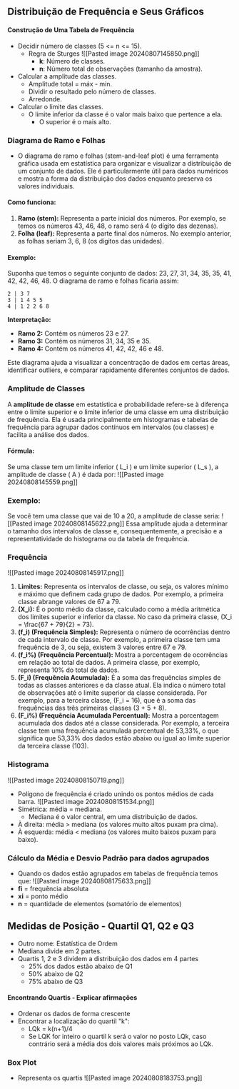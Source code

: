 ## Distribuição de Frequência e Seus Gráficos

#### Construção de Uma Tabela de Frequência
- Decidir número de classes (5 <= n <= 15).
	- Regra de Sturges 
	![[Pasted image 20240807145850.png]]
		- **k**: Número de classes.
		- **n**: Número total de observações (tamanho da amostra).
- Calcular a amplitude das classes.
	- Amplitude total = máx - min.
	- Dividir o resultado pelo número de classes.
	- Arredonde.
- Calcular o limite das classes.
	- O limite inferior da classe é o valor mais baixo que pertence a ela.
		- O superior é o mais alto.
### Diagrama de Ramo e Folhas
- O diagrama de ramo e folhas (stem-and-leaf plot) é uma ferramenta gráfica usada em estatística para organizar e visualizar a distribuição de um conjunto de dados. Ele é particularmente útil para dados numéricos e mostra a forma da distribuição dos dados enquanto preserva os valores individuais.
#### Como funciona:
1. **Ramo (stem):** Representa a parte inicial dos números. Por exemplo, se temos os números 43, 46, 48, o ramo será 4 (o dígito das dezenas).
2. **Folha (leaf):** Representa a parte final dos números. No exemplo anterior, as folhas seriam 3, 6, 8 (os dígitos das unidades).
#### Exemplo:

Suponha que temos o seguinte conjunto de dados: 23, 27, 31, 34, 35, 35, 41, 42, 42, 46, 48.
O diagrama de ramo e folhas ficaria assim:
```
2 | 3 7
3 | 1 4 5 5
4 | 1 2 2 6 8
```

**Interpretação:**

- **Ramo 2:** Contém os números 23 e 27.
- **Ramo 3:** Contém os números 31, 34, 35 e 35.
- **Ramo 4:** Contém os números 41, 42, 42, 46 e 48.

Este diagrama ajuda a visualizar a concentração de dados em certas áreas, identificar outliers, e comparar rapidamente diferentes conjuntos de dados.
### Amplitude de Classes
A **amplitude de classe** em estatística e probabilidade refere-se à diferença entre o limite superior e o limite inferior de uma classe em uma distribuição de frequência. Ela é usada principalmente em histogramas e tabelas de frequência para agrupar dados contínuos em intervalos (ou classes) e facilita a análise dos dados.
#### Fórmula:
Se uma classe tem um limite inferior \( L_i \) e um limite superior \( L_s \), a amplitude de classe \( A \) é dada por:
![[Pasted image 20240808145559.png]]
### Exemplo:
Se você tem uma classe que vai de 10 a 20, a amplitude de classe seria:
![[Pasted image 20240808145622.png]]
Essa amplitude ajuda a determinar o tamanho dos intervalos de classe e, consequentemente, a precisão e a representatividade do histograma ou da tabela de frequência.
### Frequência
![[Pasted image 20240808145917.png]]
1. **Limites:** Representa os intervalos de classe, ou seja, os valores mínimo e máximo que definem cada grupo de dados. Por exemplo, a primeira classe abrange valores de 67 a 79.
2. **\(X_i\):** É o ponto médio da classe, calculado como a média aritmética dos limites superior e inferior da classe. No caso da primeira classe, \(X_i = \frac{67 + 79}{2} = 73\).
3. **\(f_i\) (Frequência Simples):** Representa o número de ocorrências dentro de cada intervalo de classe. Por exemplo, a primeira classe tem uma frequência de 3, ou seja, existem 3 valores entre 67 e 79.
4. **\(f_i\%\) (Frequência Percentual):** Mostra a porcentagem de ocorrências em relação ao total de dados. A primeira classe, por exemplo, representa 10% do total de dados.
5. **\(F_i\) (Frequência Acumulada):** É a soma das frequências simples de todas as classes anteriores e da classe atual. Ela indica o número total de observações até o limite superior da classe considerada. Por exemplo, para a terceira classe, \(F_i = 16\), que é a soma das frequências das três primeiras classes (3 + 5 + 8).
6. **\(F_i\%\) (Frequência Acumulada Percentual):** Mostra a porcentagem acumulada dos dados até a classe considerada. Por exemplo, a terceira classe tem uma frequência acumulada percentual de 53,33%, o que significa que 53,33% dos dados estão abaixo ou igual ao limite superior da terceira classe (103).
### Histograma
![[Pasted image 20240808150719.png]]
- Polígono de frequência é criado unindo os pontos médios de cada barra.
![[Pasted image 20240808151534.png]]
 - Simétrica: média = mediana.
	 - Mediana é o valor central, em uma distribuição de dados.
 - À direita: média > mediana (os valores muito altos puxam pra cima).
- À esquerda: média < mediana (os valores muito baixos puxam para baixo).
### Cálculo da Média e Desvio Padrão para dados agrupados
- Quando os dados estão agrupados em tabelas de frequência temos que:
 ![[Pasted image 20240808175633.png]]
 - **fi** = frequência absoluta
 - **xi** = ponto médio
 - **n** = quantidade de elementos (somatório de elementos)
## Medidas de Posição - Quartil Q1, Q2 e Q3
- Outro nome: Estatística de Ordem
- Mediana divide em 2 partes.
- Quartis 1, 2 e 3 dividem a distribuição dos dados em 4 partes
	- 25% dos dados estão abaixo de Q1
	- 50% abaixo de Q2
	- 75% abaixo de Q3
#### Encontrando Quartis - Explicar afirmações
- Ordenar os dados de forma crescente
- Encontrar a localização do quartil "k":
	- LQk = k(n+1)/4 
	- Se LQK for inteiro o quartil k será o valor  no posto LQk, caso contrário será a média dos dois valores mais próximos ao LQk.
### Box Plot
- Representa os quartis
 ![[Pasted image 20240808183753.png]]
 